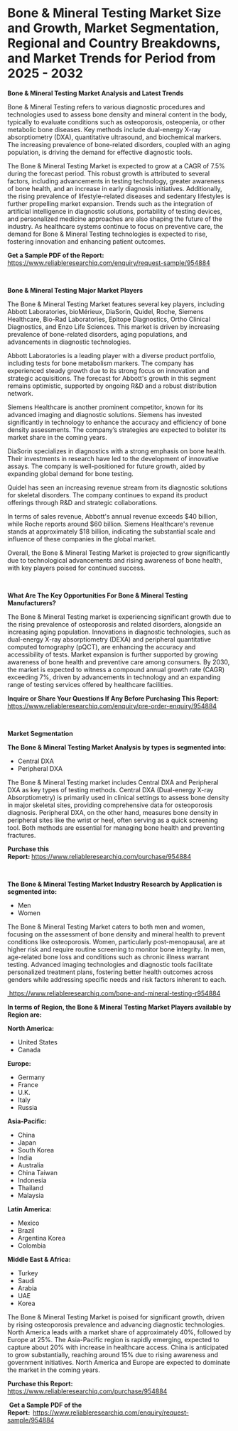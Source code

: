 <p><h1>Bone & Mineral Testing Market Size and Growth, Market Segmentation, Regional and Country Breakdowns, and Market Trends for Period from 2025 -  2032</h1></p><p><strong>Bone & Mineral Testing Market Analysis and Latest Trends</strong></p>
<p><p>Bone & Mineral Testing refers to various diagnostic procedures and technologies used to assess bone density and mineral content in the body, typically to evaluate conditions such as osteoporosis, osteopenia, or other metabolic bone diseases. Key methods include dual-energy X-ray absorptiometry (DXA), quantitative ultrasound, and biochemical markers. The increasing prevalence of bone-related disorders, coupled with an aging population, is driving the demand for effective diagnostic tools.</p><p>The Bone & Mineral Testing Market is expected to grow at a CAGR of 7.5% during the forecast period. This robust growth is attributed to several factors, including advancements in testing technology, greater awareness of bone health, and an increase in early diagnosis initiatives. Additionally, the rising prevalence of lifestyle-related diseases and sedentary lifestyles is further propelling market expansion. Trends such as the integration of artificial intelligence in diagnostic solutions, portability of testing devices, and personalized medicine approaches are also shaping the future of the industry. As healthcare systems continue to focus on preventive care, the demand for Bone & Mineral Testing technologies is expected to rise, fostering innovation and enhancing patient outcomes.</p></p>
<p><strong>Get a Sample PDF of the Report:&nbsp;</strong> <a href="https://www.reliableresearchiq.com/enquiry/request-sample/954884?utm_campaign=2271&utm_medium=2&utm_source=Github&utm_content=ia&utm_term=18042025&utm_id=bone-mineral-testing">https://www.reliableresearchiq.com/enquiry/request-sample/954884</a></p>
<p>&nbsp;</p>
<p><strong>Bone & Mineral Testing Major Market Players</strong></p>
<p><p>The Bone & Mineral Testing Market features several key players, including Abbott Laboratories, bioMérieux, DiaSorin, Quidel, Roche, Siemens Healthcare, Bio-Rad Laboratories, Epitope Diagnostics, Ortho Clinical Diagnostics, and Enzo Life Sciences. This market is driven by increasing prevalence of bone-related disorders, aging populations, and advancements in diagnostic technologies.</p><p>Abbott Laboratories is a leading player with a diverse product portfolio, including tests for bone metabolism markers. The company has experienced steady growth due to its strong focus on innovation and strategic acquisitions. The forecast for Abbott's growth in this segment remains optimistic, supported by ongoing R&D and a robust distribution network.</p><p>Siemens Healthcare is another prominent competitor, known for its advanced imaging and diagnostic solutions. Siemens has invested significantly in technology to enhance the accuracy and efficiency of bone density assessments. The company’s strategies are expected to bolster its market share in the coming years.</p><p>DiaSorin specializes in diagnostics with a strong emphasis on bone health. Their investments in research have led to the development of innovative assays. The company is well-positioned for future growth, aided by expanding global demand for bone testing.</p><p>Quidel has seen an increasing revenue stream from its diagnostic solutions for skeletal disorders. The company continues to expand its product offerings through R&D and strategic collaborations.</p><p>In terms of sales revenue, Abbott's annual revenue exceeds $40 billion, while Roche reports around $60 billion. Siemens Healthcare's revenue stands at approximately $18 billion, indicating the substantial scale and influence of these companies in the global market.</p><p>Overall, the Bone & Mineral Testing Market is projected to grow significantly due to technological advancements and rising awareness of bone health, with key players poised for continued success.</p></p>
<p>&nbsp;</p>
<p><strong>What Are The Key Opportunities For Bone & Mineral Testing Manufacturers?</strong></p>
<p><p>The Bone & Mineral Testing market is experiencing significant growth due to the rising prevalence of osteoporosis and related disorders, alongside an increasing aging population. Innovations in diagnostic technologies, such as dual-energy X-ray absorptiometry (DEXA) and peripheral quantitative computed tomography (pQCT), are enhancing the accuracy and accessibility of tests. Market expansion is further supported by growing awareness of bone health and preventive care among consumers. By 2030, the market is expected to witness a compound annual growth rate (CAGR) exceeding 7%, driven by advancements in technology and an expanding range of testing services offered by healthcare facilities.</p></p>
<p><strong>Inquire or Share Your Questions If Any Before Purchasing This Report:</strong> <a href="https://www.reliableresearchiq.com/enquiry/pre-order-enquiry/954884?utm_campaign=2271&utm_medium=2&utm_source=Github&utm_content=ia&utm_term=18042025&utm_id=bone-mineral-testing">https://www.reliableresearchiq.com/enquiry/pre-order-enquiry/954884</a></p>
<p>&nbsp;</p>
<p><strong>Market Segmentation</strong></p>
<p><strong>The Bone & Mineral Testing Market Analysis by types is segmented into:</strong></p>
<p><ul><li>Central DXA</li><li>Peripheral DXA</li></ul></p>
<p><p>The Bone & Mineral Testing market includes Central DXA and Peripheral DXA as key types of testing methods. Central DXA (Dual-energy X-ray Absorptiometry) is primarily used in clinical settings to assess bone density in major skeletal sites, providing comprehensive data for osteoporosis diagnosis. Peripheral DXA, on the other hand, measures bone density in peripheral sites like the wrist or heel, often serving as a quick screening tool. Both methods are essential for managing bone health and preventing fractures.</p></p>
<p><strong>Purchase this Report:&nbsp;</strong><a href="https://www.reliableresearchiq.com/purchase/954884?utm_campaign=2271&utm_medium=2&utm_source=Github&utm_content=ia&utm_term=18042025&utm_id=bone-mineral-testing">https://www.reliableresearchiq.com/purchase/954884</a></p>
<p>&nbsp;</p>
<p><strong>The Bone & Mineral Testing Market Industry Research by Application is segmented into:</strong></p>
<p><ul><li>Men</li><li>Women</li></ul></p>
<p><p>The Bone & Mineral Testing Market caters to both men and women, focusing on the assessment of bone density and mineral health to prevent conditions like osteoporosis. Women, particularly post-menopausal, are at higher risk and require routine screening to monitor bone integrity. In men, age-related bone loss and conditions such as chronic illness warrant testing. Advanced imaging technologies and diagnostic tools facilitate personalized treatment plans, fostering better health outcomes across genders while addressing specific needs and risk factors inherent to each.</p></p>
<p><a href="https://www.reliableresearchiq.com/bone-and-mineral-testing-r954884?utm_campaign=2271&utm_medium=2&utm_source=Github&utm_content=ia&utm_term=18042025&utm_id=bone-mineral-testing">&nbsp;https://www.reliableresearchiq.com/bone-and-mineral-testing-r954884</a></p>
<p><strong>In terms of Region, the Bone & Mineral Testing Market Players available by Region are:</strong></p>
<p>
    <p> <strong> North America: </strong>
        <ul>
            <li>United States</li>
            <li>Canada</li>
        </ul>
        </p> 
    <p> <strong> Europe: </strong>
        <ul>
            <li>Germany</li>
            <li>France</li>
            <li>U.K.</li>
            <li>Italy</li>
            <li>Russia</li>
        </ul>
        </p> 
    <p> <strong> Asia-Pacific: </strong>
        <ul>
            <li>China</li>
            <li>Japan</li>
            <li>South Korea</li>
            <li>India</li>
            <li>Australia</li>
            <li>China Taiwan</li>
            <li>Indonesia</li>
            <li>Thailand</li>
            <li>Malaysia</li>
        </ul>
        </p> 
    <p> <strong> Latin America: </strong>
        <ul>
            <li>Mexico</li>
            <li>Brazil</li>
            <li>Argentina Korea</li>
            <li>Colombia</li>
        </ul>
        </p> 
    <p> <strong> Middle East & Africa: </strong>
        <ul>
            <li>Turkey</li>
            <li>Saudi</li>
            <li>Arabia</li>
            <li>UAE</li>
            <li>Korea</li>
        </ul>
    </p>
    </p>
<p><p>The Bone & Mineral Testing Market is poised for significant growth, driven by rising osteoporosis prevalence and advancing diagnostic technologies. North America leads with a market share of approximately 40%, followed by Europe at 25%. The Asia-Pacific region is rapidly emerging, expected to capture about 20% with increase in healthcare access. China is anticipated to grow substantially, reaching around 15% due to rising awareness and government initiatives. North America and Europe are expected to dominate the market in the coming years.</p></p>
<p><strong>Purchase this Report: </strong><a href="https://www.reliableresearchiq.com/purchase/954884?utm_campaign=2271&utm_medium=2&utm_source=Github&utm_content=ia&utm_term=18042025&utm_id=bone-mineral-testing">https://www.reliableresearchiq.com/purchase/954884</a></p>
<p>&nbsp;<strong>Get a Sample PDF of the Report:&nbsp;&nbsp;</strong><a href="https://www.reliableresearchiq.com/enquiry/request-sample/954884?utm_campaign=2271&utm_medium=2&utm_source=Github&utm_content=ia&utm_term=18042025&utm_id=bone-mineral-testing">https://www.reliableresearchiq.com/enquiry/request-sample/954884</a></p>
<p><strong></strong></p>
<p><p></p><p></p><p></p></p>